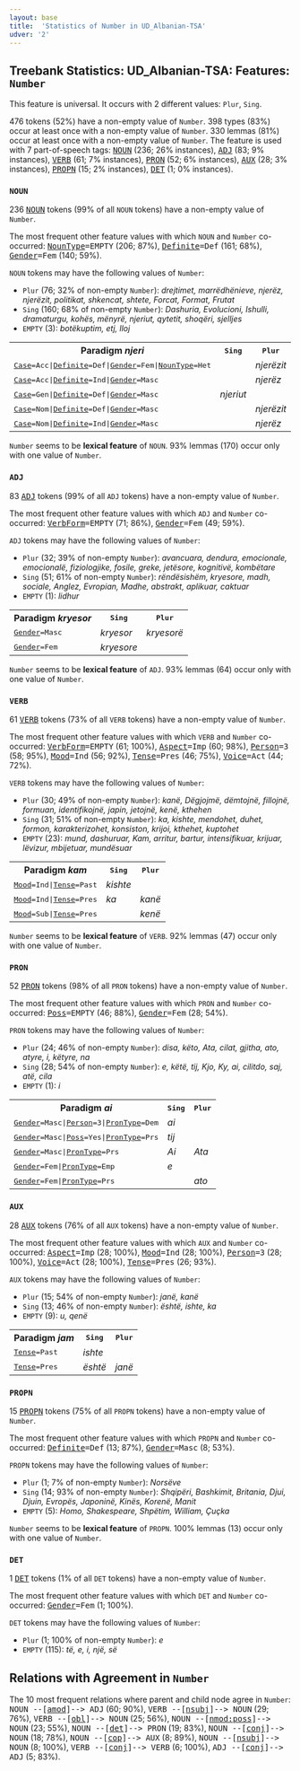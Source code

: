 ```yaml
---
layout: base
title:  'Statistics of Number in UD_Albanian-TSA'
udver: '2'
---
```


## Treebank Statistics: UD_Albanian-TSA: Features: `Number`

This feature is universal.
It occurs with 2 different values: `Plur`, `Sing`.

476 tokens (52%) have a non-empty value of `Number`.
398 types (83%) occur at least once with a non-empty value of `Number`.
330 lemmas (81%) occur at least once with a non-empty value of `Number`.
The feature is used with 7 part-of-speech tags: <tt><a href="sq_tsa-pos-NOUN.html">NOUN</a></tt> (236; 26% instances), <tt><a href="sq_tsa-pos-ADJ.html">ADJ</a></tt> (83; 9% instances), <tt><a href="sq_tsa-pos-VERB.html">VERB</a></tt> (61; 7% instances), <tt><a href="sq_tsa-pos-PRON.html">PRON</a></tt> (52; 6% instances), <tt><a href="sq_tsa-pos-AUX.html">AUX</a></tt> (28; 3% instances), <tt><a href="sq_tsa-pos-PROPN.html">PROPN</a></tt> (15; 2% instances), <tt><a href="sq_tsa-pos-DET.html">DET</a></tt> (1; 0% instances).

### `NOUN`

236 <tt><a href="sq_tsa-pos-NOUN.html">NOUN</a></tt> tokens (99% of all `NOUN` tokens) have a non-empty value of `Number`.

The most frequent other feature values with which `NOUN` and `Number` co-occurred: <tt><a href="sq_tsa-feat-NounType.html">NounType</a></tt><tt>=EMPTY</tt> (206; 87%), <tt><a href="sq_tsa-feat-Definite.html">Definite</a></tt><tt>=Def</tt> (161; 68%), <tt><a href="sq_tsa-feat-Gender.html">Gender</a></tt><tt>=Fem</tt> (140; 59%).

`NOUN` tokens may have the following values of `Number`:

* `Plur` (76; 32% of non-empty `Number`): <em>drejtimet, marrëdhënieve, njerëz, njerëzit, politikat, shkencat, shtete, Forcat, Format, Frutat</em>
* `Sing` (160; 68% of non-empty `Number`): <em>Dashuria, Evolucioni, Ishulli, dramaturgu, kohës, mënyrë, njeriut, qytetit, shoqëri, sjelljes</em>
* `EMPTY` (3): <em>botëkuptim, etj, lloj</em>

<table>
  <tr><th>Paradigm <i>njeri</i></th><th><tt>Sing</tt></th><th><tt>Plur</tt></th></tr>
  <tr><td><tt><tt><a href="sq_tsa-feat-Case.html">Case</a></tt><tt>=Acc</tt>|<tt><a href="sq_tsa-feat-Definite.html">Definite</a></tt><tt>=Def</tt>|<tt><a href="sq_tsa-feat-Gender.html">Gender</a></tt><tt>=Fem</tt>|<tt><a href="sq_tsa-feat-NounType.html">NounType</a></tt><tt>=Het</tt></tt></td><td></td><td><em>njerëzit</em></td></tr>
  <tr><td><tt><tt><a href="sq_tsa-feat-Case.html">Case</a></tt><tt>=Acc</tt>|<tt><a href="sq_tsa-feat-Definite.html">Definite</a></tt><tt>=Ind</tt>|<tt><a href="sq_tsa-feat-Gender.html">Gender</a></tt><tt>=Masc</tt></tt></td><td></td><td><em>njerëz</em></td></tr>
  <tr><td><tt><tt><a href="sq_tsa-feat-Case.html">Case</a></tt><tt>=Gen</tt>|<tt><a href="sq_tsa-feat-Definite.html">Definite</a></tt><tt>=Def</tt>|<tt><a href="sq_tsa-feat-Gender.html">Gender</a></tt><tt>=Masc</tt></tt></td><td><em>njeriut</em></td><td></td></tr>
  <tr><td><tt><tt><a href="sq_tsa-feat-Case.html">Case</a></tt><tt>=Nom</tt>|<tt><a href="sq_tsa-feat-Definite.html">Definite</a></tt><tt>=Def</tt>|<tt><a href="sq_tsa-feat-Gender.html">Gender</a></tt><tt>=Masc</tt></tt></td><td></td><td><em>njerëzit</em></td></tr>
  <tr><td><tt><tt><a href="sq_tsa-feat-Case.html">Case</a></tt><tt>=Nom</tt>|<tt><a href="sq_tsa-feat-Definite.html">Definite</a></tt><tt>=Ind</tt>|<tt><a href="sq_tsa-feat-Gender.html">Gender</a></tt><tt>=Masc</tt></tt></td><td></td><td><em>njerëz</em></td></tr>
</table>

`Number` seems to be **lexical feature** of `NOUN`. 93% lemmas (170) occur only with one value of `Number`.

### `ADJ`

83 <tt><a href="sq_tsa-pos-ADJ.html">ADJ</a></tt> tokens (99% of all `ADJ` tokens) have a non-empty value of `Number`.

The most frequent other feature values with which `ADJ` and `Number` co-occurred: <tt><a href="sq_tsa-feat-VerbForm.html">VerbForm</a></tt><tt>=EMPTY</tt> (71; 86%), <tt><a href="sq_tsa-feat-Gender.html">Gender</a></tt><tt>=Fem</tt> (49; 59%).

`ADJ` tokens may have the following values of `Number`:

* `Plur` (32; 39% of non-empty `Number`): <em>avancuara, dendura, emocionale, emocionalë, fiziologjike, fosile, greke, jetësore, kognitivë, kombëtare</em>
* `Sing` (51; 61% of non-empty `Number`): <em>rëndësishëm, kryesore, madh, sociale, Anglez, Evropian, Madhe, abstrakt, aplikuar, caktuar</em>
* `EMPTY` (1): <em>lidhur</em>

<table>
  <tr><th>Paradigm <i>kryesor</i></th><th><tt>Sing</tt></th><th><tt>Plur</tt></th></tr>
  <tr><td><tt><tt><a href="sq_tsa-feat-Gender.html">Gender</a></tt><tt>=Masc</tt></tt></td><td><em>kryesor</em></td><td><em>kryesorë</em></td></tr>
  <tr><td><tt><tt><a href="sq_tsa-feat-Gender.html">Gender</a></tt><tt>=Fem</tt></tt></td><td><em>kryesore</em></td><td></td></tr>
</table>

`Number` seems to be **lexical feature** of `ADJ`. 93% lemmas (64) occur only with one value of `Number`.

### `VERB`

61 <tt><a href="sq_tsa-pos-VERB.html">VERB</a></tt> tokens (73% of all `VERB` tokens) have a non-empty value of `Number`.

The most frequent other feature values with which `VERB` and `Number` co-occurred: <tt><a href="sq_tsa-feat-VerbForm.html">VerbForm</a></tt><tt>=EMPTY</tt> (61; 100%), <tt><a href="sq_tsa-feat-Aspect.html">Aspect</a></tt><tt>=Imp</tt> (60; 98%), <tt><a href="sq_tsa-feat-Person.html">Person</a></tt><tt>=3</tt> (58; 95%), <tt><a href="sq_tsa-feat-Mood.html">Mood</a></tt><tt>=Ind</tt> (56; 92%), <tt><a href="sq_tsa-feat-Tense.html">Tense</a></tt><tt>=Pres</tt> (46; 75%), <tt><a href="sq_tsa-feat-Voice.html">Voice</a></tt><tt>=Act</tt> (44; 72%).

`VERB` tokens may have the following values of `Number`:

* `Plur` (30; 49% of non-empty `Number`): <em>kanë, Dëgjojmë, dëmtojnë, fillojnë, formuan, identifikojnë, japin, jetojnë, kenë, kthehen</em>
* `Sing` (31; 51% of non-empty `Number`): <em>ka, kishte, mendohet, duhet, formon, karakterizohet, konsiston, krijoi, kthehet, kuptohet</em>
* `EMPTY` (23): <em>mund, dashuruar, Kam, arritur, bartur, intensifikuar, krijuar, lëvizur, mbijetuar, mundësuar</em>

<table>
  <tr><th>Paradigm <i>kam</i></th><th><tt>Sing</tt></th><th><tt>Plur</tt></th></tr>
  <tr><td><tt><tt><a href="sq_tsa-feat-Mood.html">Mood</a></tt><tt>=Ind</tt>|<tt><a href="sq_tsa-feat-Tense.html">Tense</a></tt><tt>=Past</tt></tt></td><td><em>kishte</em></td><td></td></tr>
  <tr><td><tt><tt><a href="sq_tsa-feat-Mood.html">Mood</a></tt><tt>=Ind</tt>|<tt><a href="sq_tsa-feat-Tense.html">Tense</a></tt><tt>=Pres</tt></tt></td><td><em>ka</em></td><td><em>kanë</em></td></tr>
  <tr><td><tt><tt><a href="sq_tsa-feat-Mood.html">Mood</a></tt><tt>=Sub</tt>|<tt><a href="sq_tsa-feat-Tense.html">Tense</a></tt><tt>=Pres</tt></tt></td><td></td><td><em>kenë</em></td></tr>
</table>

`Number` seems to be **lexical feature** of `VERB`. 92% lemmas (47) occur only with one value of `Number`.

### `PRON`

52 <tt><a href="sq_tsa-pos-PRON.html">PRON</a></tt> tokens (98% of all `PRON` tokens) have a non-empty value of `Number`.

The most frequent other feature values with which `PRON` and `Number` co-occurred: <tt><a href="sq_tsa-feat-Poss.html">Poss</a></tt><tt>=EMPTY</tt> (46; 88%), <tt><a href="sq_tsa-feat-Gender.html">Gender</a></tt><tt>=Fem</tt> (28; 54%).

`PRON` tokens may have the following values of `Number`:

* `Plur` (24; 46% of non-empty `Number`): <em>disa, këto, Ata, cilat, gjitha, ato, atyre, i, këtyre, na</em>
* `Sing` (28; 54% of non-empty `Number`): <em>e, këtë, tij, Kjo, Ky, ai, cilitdo, saj, atë, cila</em>
* `EMPTY` (1): <em>i</em>

<table>
  <tr><th>Paradigm <i>ai</i></th><th><tt>Sing</tt></th><th><tt>Plur</tt></th></tr>
  <tr><td><tt><tt><a href="sq_tsa-feat-Gender.html">Gender</a></tt><tt>=Masc</tt>|<tt><a href="sq_tsa-feat-Person.html">Person</a></tt><tt>=3</tt>|<tt><a href="sq_tsa-feat-PronType.html">PronType</a></tt><tt>=Dem</tt></tt></td><td><em>ai</em></td><td></td></tr>
  <tr><td><tt><tt><a href="sq_tsa-feat-Gender.html">Gender</a></tt><tt>=Masc</tt>|<tt><a href="sq_tsa-feat-Poss.html">Poss</a></tt><tt>=Yes</tt>|<tt><a href="sq_tsa-feat-PronType.html">PronType</a></tt><tt>=Prs</tt></tt></td><td><em>tij</em></td><td></td></tr>
  <tr><td><tt><tt><a href="sq_tsa-feat-Gender.html">Gender</a></tt><tt>=Masc</tt>|<tt><a href="sq_tsa-feat-PronType.html">PronType</a></tt><tt>=Prs</tt></tt></td><td><em>Ai</em></td><td><em>Ata</em></td></tr>
  <tr><td><tt><tt><a href="sq_tsa-feat-Gender.html">Gender</a></tt><tt>=Fem</tt>|<tt><a href="sq_tsa-feat-PronType.html">PronType</a></tt><tt>=Emp</tt></tt></td><td><em>e</em></td><td></td></tr>
  <tr><td><tt><tt><a href="sq_tsa-feat-Gender.html">Gender</a></tt><tt>=Fem</tt>|<tt><a href="sq_tsa-feat-PronType.html">PronType</a></tt><tt>=Prs</tt></tt></td><td></td><td><em>ato</em></td></tr>
</table>

### `AUX`

28 <tt><a href="sq_tsa-pos-AUX.html">AUX</a></tt> tokens (76% of all `AUX` tokens) have a non-empty value of `Number`.

The most frequent other feature values with which `AUX` and `Number` co-occurred: <tt><a href="sq_tsa-feat-Aspect.html">Aspect</a></tt><tt>=Imp</tt> (28; 100%), <tt><a href="sq_tsa-feat-Mood.html">Mood</a></tt><tt>=Ind</tt> (28; 100%), <tt><a href="sq_tsa-feat-Person.html">Person</a></tt><tt>=3</tt> (28; 100%), <tt><a href="sq_tsa-feat-Voice.html">Voice</a></tt><tt>=Act</tt> (28; 100%), <tt><a href="sq_tsa-feat-Tense.html">Tense</a></tt><tt>=Pres</tt> (26; 93%).

`AUX` tokens may have the following values of `Number`:

* `Plur` (15; 54% of non-empty `Number`): <em>janë, kanë</em>
* `Sing` (13; 46% of non-empty `Number`): <em>është, ishte, ka</em>
* `EMPTY` (9): <em>u, qenë</em>

<table>
  <tr><th>Paradigm <i>jam</i></th><th><tt>Sing</tt></th><th><tt>Plur</tt></th></tr>
  <tr><td><tt><tt><a href="sq_tsa-feat-Tense.html">Tense</a></tt><tt>=Past</tt></tt></td><td><em>ishte</em></td><td></td></tr>
  <tr><td><tt><tt><a href="sq_tsa-feat-Tense.html">Tense</a></tt><tt>=Pres</tt></tt></td><td><em>është</em></td><td><em>janë</em></td></tr>
</table>

### `PROPN`

15 <tt><a href="sq_tsa-pos-PROPN.html">PROPN</a></tt> tokens (75% of all `PROPN` tokens) have a non-empty value of `Number`.

The most frequent other feature values with which `PROPN` and `Number` co-occurred: <tt><a href="sq_tsa-feat-Definite.html">Definite</a></tt><tt>=Def</tt> (13; 87%), <tt><a href="sq_tsa-feat-Gender.html">Gender</a></tt><tt>=Masc</tt> (8; 53%).

`PROPN` tokens may have the following values of `Number`:

* `Plur` (1; 7% of non-empty `Number`): <em>Norsëve</em>
* `Sing` (14; 93% of non-empty `Number`): <em>Shqipëri, Bashkimit, Britania, Djui, Djuin, Evropës, Japoninë, Kinës, Korenë, Manit</em>
* `EMPTY` (5): <em>Homo, Shakespeare, Shpëtim, William, Çuçka</em>

`Number` seems to be **lexical feature** of `PROPN`. 100% lemmas (13) occur only with one value of `Number`.

### `DET`

1 <tt><a href="sq_tsa-pos-DET.html">DET</a></tt> tokens (1% of all `DET` tokens) have a non-empty value of `Number`.

The most frequent other feature values with which `DET` and `Number` co-occurred: <tt><a href="sq_tsa-feat-Gender.html">Gender</a></tt><tt>=Fem</tt> (1; 100%).

`DET` tokens may have the following values of `Number`:

* `Plur` (1; 100% of non-empty `Number`): <em>e</em>
* `EMPTY` (115): <em>të, e, i, një, së</em>

## Relations with Agreement in `Number`

The 10 most frequent relations where parent and child node agree in `Number`:
<tt>NOUN --[<tt><a href="sq_tsa-dep-amod.html">amod</a></tt>]--> ADJ</tt> (60; 90%),
<tt>VERB --[<tt><a href="sq_tsa-dep-nsubj.html">nsubj</a></tt>]--> NOUN</tt> (29; 76%),
<tt>VERB --[<tt><a href="sq_tsa-dep-obl.html">obl</a></tt>]--> NOUN</tt> (25; 56%),
<tt>NOUN --[<tt><a href="sq_tsa-dep-nmod-poss.html">nmod:poss</a></tt>]--> NOUN</tt> (23; 55%),
<tt>NOUN --[<tt><a href="sq_tsa-dep-det.html">det</a></tt>]--> PRON</tt> (19; 83%),
<tt>NOUN --[<tt><a href="sq_tsa-dep-conj.html">conj</a></tt>]--> NOUN</tt> (18; 78%),
<tt>NOUN --[<tt><a href="sq_tsa-dep-cop.html">cop</a></tt>]--> AUX</tt> (8; 89%),
<tt>NOUN --[<tt><a href="sq_tsa-dep-nsubj.html">nsubj</a></tt>]--> NOUN</tt> (8; 100%),
<tt>VERB --[<tt><a href="sq_tsa-dep-conj.html">conj</a></tt>]--> VERB</tt> (6; 100%),
<tt>ADJ --[<tt><a href="sq_tsa-dep-conj.html">conj</a></tt>]--> ADJ</tt> (5; 83%).

